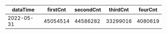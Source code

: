 |dataTime|firstCnt|secondCnt|thirdCnt|fourCnt|
|-|-|-|-|-|
|2022-05-31|45054514|44586282|33299016|4080619|